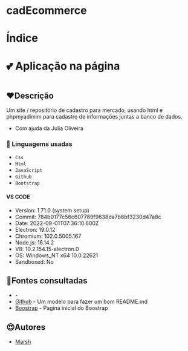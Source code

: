 # cadEcommerce
# Índice


# 💕 Aplicação na página

![]()

## ❤️Descrição
Um site / repositório de cadastro para mercado, usando html e phpmyadimim para cadastro de informações juntas a banco de dados.
- Com ajuda da Julia Oliveira

### 💖 Linguagems usadas
- ``Css``
- ``Html``
- ``JavaScript``
- ``Github``
- ``Bootstrap``
#### VS CODE
- Version: 1.71.0 (system setup)
- Commit: 784b0177c56c607789f9638da7b6bf3230d47a8c
- Date: 2022-09-01T07:36:10.600Z
- Electron: 19.0.12
- Chromium: 102.0.5005.167
- Node.js: 16.14.2
- V8: 10.2.154.15-electron.0
- OS: Windows_NT x64 10.0.22621
- Sandboxed: No
## 🥰Fontes consultadas

* []() - 
* [Github](https://gist.github.com/lohhans/f8da0b147550df3f96914d3797e9fb89) - Um modelo para fazer um bom README.md
* [Boostrap](https://getbootstrap.com/) - Pagina inicial do Boostrap

## 😍Autores
* [Marsh](https://github.com/MarshyyUWU)

